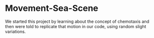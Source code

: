 # Movement-Sea-Scene
We started this project by learning about the concept of chemotaxis and then were told to replicate that motion in our code, using random slight variations.
